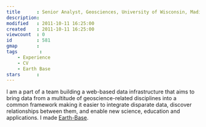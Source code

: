 ```yaml
---
title      : Senior Analyst, Geosciences, University of Wisconsin, Madison, WI
description: 
modified   : 2011-10-11 16:25:00
created    : 2011-10-11 16:25:00
viewcount  : 0
id         : 581
gmap       : 
tags        :
    - Experience
    - CV
    - Earth Base
stars      : 
---
```


I am a part of a team building a web-based data infrastructure that aims to bring data from a multitude of geoscience-related disciplines into a common framework making it easier to integrate disparate data, discover relationships between them, and enable new science, education and applications. I made <a href="http://earth-base.org" target="_blank">Earth-Base</a>.

